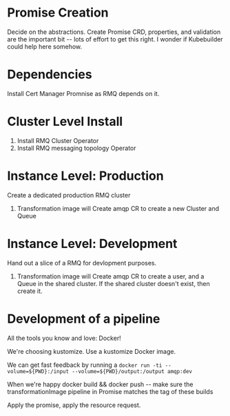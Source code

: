 # Promise Creation
Decide on the abstractions. Create Promise CRD, properties, and validation are the important bit -- lots of effort to get this right. I wonder if Kubebuilder could help here somehow. 

# Dependencies 
Install Cert Manager Promnise as RMQ depends on it. 

# Cluster Level Install
1. Install RMQ Cluster Operator 
1. Install RMQ messaging topology Operator 

# Instance Level: Production 
Create a dedicated production RMQ cluster
1. Transformation image will Create amqp CR to create a new Cluster and Queue

# Instance Level: Development
Hand out a slice of a RMQ for devlopment purposes.

1. Transformation image will Create amqp CR to create a user, and a Queue in the shared cluster. If the shared cluster doesn't exist, then create it. 

# Development of a pipeline
All the tools you know and love: Docker! 

We're choosing kustomize. Use a kustomize Docker image. 

We can get fast feedback by running a `docker run -ti --volume=${PWD}:/input --volume=${PWD}/output:/output amqp:dev`

When we're happy docker build && docker push -- make sure the transformationImage pipeline in Promise matches the tag of these builds

Apply the promise, apply the resource request. 